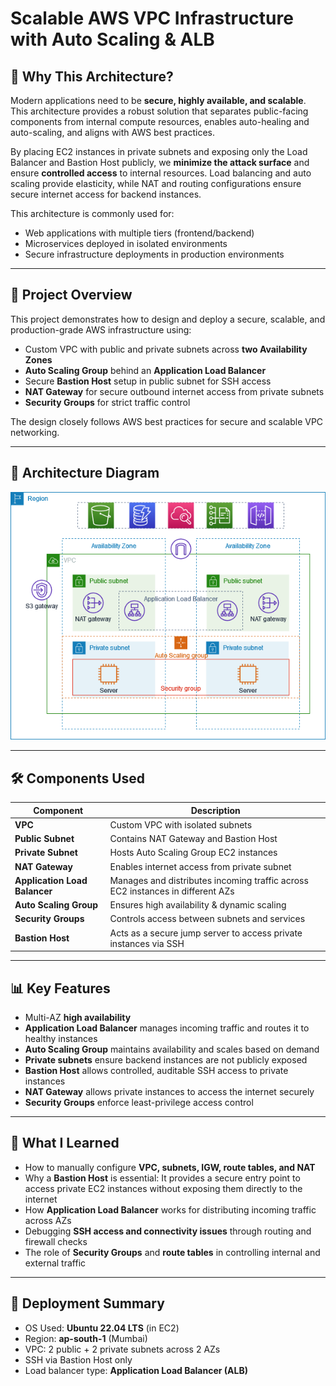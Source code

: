 # Scalable AWS VPC Infrastructure with Auto Scaling & ALB

## 🚀 Why This Architecture?

Modern applications need to be **secure, highly available, and scalable**. This architecture provides a robust solution that separates public-facing components from internal compute resources, enables auto-healing and auto-scaling, and aligns with AWS best practices.

By placing EC2 instances in private subnets and exposing only the Load Balancer and Bastion Host publicly, we **minimize the attack surface** and ensure **controlled access** to internal resources. Load balancing and auto scaling provide elasticity, while NAT and routing configurations ensure secure internet access for backend instances.

This architecture is commonly used for:

- Web applications with multiple tiers (frontend/backend)
- Microservices deployed in isolated environments
- Secure infrastructure deployments in production environments

---

## 📘 Project Overview

This project demonstrates how to design and deploy a secure, scalable, and production-grade AWS infrastructure using:

- Custom VPC with public and private subnets across **two Availability Zones**
- **Auto Scaling Group** behind an **Application Load Balancer**
- Secure **Bastion Host** setup in public subnet for SSH access
- **NAT Gateway** for secure outbound internet access from private subnets
- **Security Groups** for strict traffic control

The design closely follows AWS best practices for secure and scalable VPC networking.

---

## 📏 Architecture Diagram

![Architecture](./architecture.png)

---

## 🛠️ Components Used

| Component                     | Description                                  |
| ----------------------------- | -------------------------------------------- |
| **VPC**                       | Custom VPC with isolated subnets             |
| **Public Subnet**             | Contains NAT Gateway and Bastion Host        |
| **Private Subnet**            | Hosts Auto Scaling Group EC2 instances       |
| **NAT Gateway**               | Enables internet access from private subnet  |
| **Application Load Balancer** | Manages and distributes incoming traffic across EC2 instances in different AZs |
| **Auto Scaling Group**        | Ensures high availability & dynamic scaling  |
| **Security Groups**           | Controls access between subnets and services |
| **Bastion Host**              | Acts as a secure jump server to access private instances via SSH |

---

## 📊 Key Features

- Multi-AZ **high availability**
- **Application Load Balancer** manages incoming traffic and routes it to healthy instances
- **Auto Scaling Group** maintains availability and scales based on demand
- **Private subnets** ensure backend instances are not publicly exposed
- **Bastion Host** allows controlled, auditable SSH access to private instances
- **NAT Gateway** allows private instances to access the internet securely
- **Security Groups** enforce least-privilege access control

---

## 🧠 What I Learned

- How to manually configure **VPC, subnets, IGW, route tables, and NAT**
- Why a **Bastion Host** is essential: It provides a secure entry point to access private EC2 instances without exposing them directly to the internet
- How **Application Load Balancer** works for distributing incoming traffic across AZs
- Debugging **SSH access and connectivity issues** through routing and firewall checks
- The role of **Security Groups** and **route tables** in controlling internal and external traffic

---

## 📅 Deployment Summary

- OS Used: **Ubuntu 22.04 LTS** (in EC2)
- Region: **ap-south-1** (Mumbai)
- VPC: 2 public + 2 private subnets across 2 AZs
- SSH via Bastion Host only
- Load balancer type: **Application Load Balancer (ALB)**
